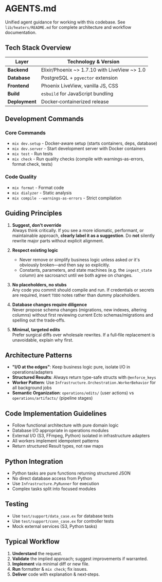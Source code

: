# AGENTS.md

Unified agent guidance for working with this codebase. See `lib/heaters/README.md` for complete architecture and workflow documentation.

## Tech Stack Overview

| Layer      | Technology & Version |
| ---------- | -------------------- |
| **Backend** | Elixir/Phoenix ~> 1.7.10 with LiveView ~> 1.0 |
| **Database** | PostgreSQL + `pgvector` extension |
| **Frontend** | Phoenix LiveView, vanilla JS, CSS |
| **Build** | `esbuild` for JavaScript bundling |
| **Deployment** | Docker‑containerized release |

## Development Commands

### Core Commands
- `mix dev.setup` - Docker-aware setup (starts containers, deps, database)
- `mix dev.server` - Start development server with Docker containers
- `mix test` - Run tests 
- `mix check` - Run quality checks (compile with warnings-as-errors, format check, tests)

### Code Quality
- `mix format` - Format code
- `mix dialyzer` - Static analysis
- `mix compile --warnings-as-errors` - Strict compilation

## Guiding Principles

1. **Suggest, don't override**  
   Always think critically. If you see a more idiomatic, performant, or maintainable approach, **clearly label it as a suggestion**. Do **not** silently rewrite major parts without explicit alignment.

2. **Respect existing logic**  
   - Never remove or simplify business logic unless asked _or_ it's obviously broken—and then say so explicitly.  
   - Constants, parameters, and state machines (e.g. the `ingest_state` column) are sacrosanct until we both agree on changes.

3. **No placeholders, no stubs**  
   Any code you commit should compile and run. If credentials or secrets are required, insert `TODO` notes rather than dummy placeholders.

4. **Database changes require diligence**  
   Never propose schema changes (migrations, new indexes, altering columns) without first reviewing current Ecto schemas/migrations and spelling out the trade‑offs.

5. **Minimal, targeted edits**  
   Prefer surgical diffs over wholesale rewrites. If a full‑file replacement is unavoidable, explain why first.

## Architecture Patterns

- **"I/O at the edges"**: Keep business logic pure, isolate I/O in operations/adapters
- **Structured Results**: Always return type-safe structs with `@enforce_keys`
- **Worker Pattern**: Use `Infrastructure.Orchestration.WorkerBehavior` for all background jobs
- **Semantic Organization**: `operations/edits/` (user actions) vs `operations/artifacts/` (pipeline stages)

## Code Implementation Guidelines

- Follow functional architecture with pure domain logic
- Database I/O appropriate in operations modules
- External I/O (S3, FFmpeg, Python) isolated in infrastructure adapters
- All workers implement idempotent patterns
- Return structured Result types, not raw maps

## Python Integration

- Python tasks are pure functions returning structured JSON
- No direct database access from Python
- Use `Infrastructure.PyRunner` for execution
- Complex tasks split into focused modules

## Testing

- Use `test/support/data_case.ex` for database tests
- Use `test/support/conn_case.ex` for controller tests
- Mock external services (S3, Python tasks)

## Typical Workflow

1. **Understand** the request.
2. **Validate** the implied approach; suggest improvements if warranted.
3. **Implement** via minimal diff or new file.
4. **Run** formatter & `mix check`; fix issues.
5. **Deliver** code with explanation & next‑steps.